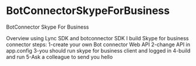 # BotConnectorSkypeForBusiness
BotConnector Skype For Business

Overview
using Lync SDK and botconnector SDK I build Skype for business connector
steps:
1-create your own Bot connector Web API
2-change API in app.config
3-you should run skype for business client and logged in
4-build and run
5-Ask a colleague to send you hello


